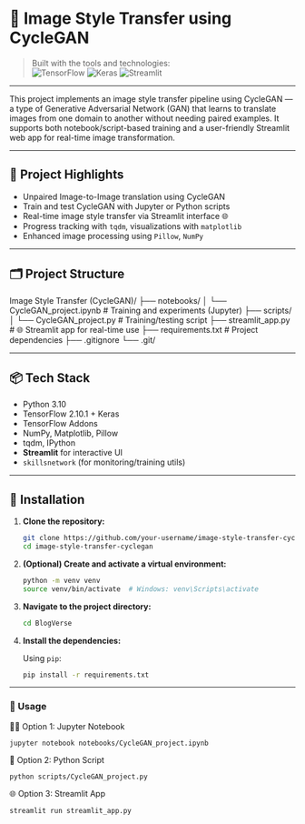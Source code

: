 # 🎨 Image Style Transfer using CycleGAN

> Built with the tools and technologies:  
> ![TensorFlow](https://img.shields.io/badge/TensorFlow-FF6F00?logo=tensorflow&logoColor=white)
> ![Keras](https://img.shields.io/badge/Keras-D00000?logo=keras&logoColor=white)
> ![Streamlit](https://img.shields.io/badge/Streamlit-FF4B4B?logo=streamlit&logoColor=white)

---

This project implements an image style transfer pipeline using CycleGAN — a type of Generative Adversarial Network (GAN) that learns to translate images from one domain to another without needing paired examples. It supports both notebook/script-based training and a user-friendly Streamlit web app for real-time image transformation.

---

## 🧠 Project Highlights

- Unpaired Image-to-Image translation using CycleGAN
- Train and test CycleGAN with Jupyter or Python scripts
- Real-time image style transfer via Streamlit interface 🌐
- Progress tracking with `tqdm`, visualizations with `matplotlib`
- Enhanced image processing using `Pillow`, `NumPy`

---

## 🗂️ Project Structure

Image Style Transfer (CycleGAN)/
├── notebooks/
│ └── CycleGAN_project.ipynb # Training and experiments (Jupyter)
├── scripts/
│ └── CycleGAN_project.py # Training/testing script
├── streamlit_app.py # 🌐 Streamlit app for real-time use
├── requirements.txt # Project dependencies
├── .gitignore
└── .git/

---

## 📦 Tech Stack

- Python 3.10
- TensorFlow 2.10.1 + Keras
- TensorFlow Addons
- NumPy, Matplotlib, Pillow
- tqdm, IPython
- **Streamlit** for interactive UI
- `skillsnetwork` (for monitoring/training utils)

---

## 🚀 Installation

1. **Clone the repository:**
   ```bash
   git clone https://github.com/your-username/image-style-transfer-cyclegan.git
   cd image-style-transfer-cyclegan
   ```

2. **(Optional) Create and activate a virtual environment:**

    ```bash
    python -m venv venv
    source venv/bin/activate  # Windows: venv\Scripts\activate

    ```

3. **Navigate to the project directory:**

    ```bash
    cd BlogVerse
    ```

4. **Install the dependencies:**

    Using `pip`:

    ```bash
    pip install -r requirements.txt
    ```

---

### 🧪 Usage

🧑‍💻 Option 1: Jupyter Notebook

    jupyter notebook notebooks/CycleGAN_project.ipynb

🐍 Option 2: Python Script

    python scripts/CycleGAN_project.py
    
🌐 Option 3: Streamlit App

    streamlit run streamlit_app.py


